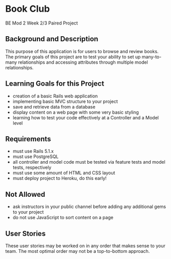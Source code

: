 # Book Club
BE Mod 2 Week 2/3 Paired Project

## Background and Description

This purpose of this application is for users to browse and review books. The primary goals of this project are to test your ability to set up many-to-many relationships and accessing attributes through multiple model relationships.

## Learning Goals for this Project

- creation of a basic Rails web application
- implementing basic MVC structure to your project
- save and retrieve data from a database
- display content on a web page with some very basic styling
- learning how to test your code effectively at a Controller and a Model level

## Requirements

- must use Rails 5.1.x
- must use PostgreSQL
- all controller and model code must be tested via feature tests and model tests, respectively
- must use some amount of HTML and CSS layout
- must deploy project to Heroku, do this early!


## Not Allowed

- ask instructors in your public channel before adding any additional gems to your project
- do not use JavaScript to sort content on a page


## User Stories

These user stories may be worked on in any order that makes sense to your team. The most optimal order may not be a top-to-bottom approach.